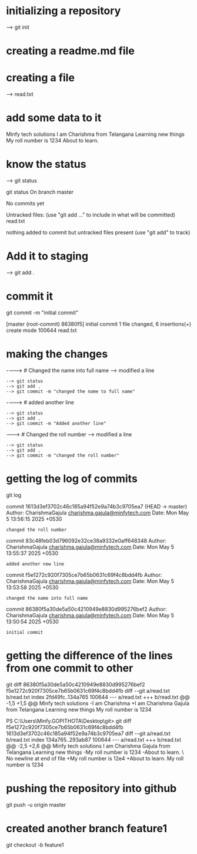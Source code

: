 # initializing a repository
--> git init


# creating a readme.md file

# creating a file
--> read.txt

# add some data to it 
Minfy tech solutions
I am Charishma
from Telangana
Learning new things
My roll number is 1234
About to learn.


# know the status
 --> git status

git status
On branch master

No commits yet

Untracked files:
  (use "git add <file>..." to include in what will be committed)
        read.txt

nothing added to commit but untracked files present (use "git add" to track)

# Add it to staging
--> git add .

# commit it 
git commit -m "initial commit"

[master (root-commit) 86380f5] initial commit
 1 file changed, 6 insertions(+)
 create mode 100644 read.txt

# making the changes
----> # Changed the name into full name --> modified a line

    --> git status
    --> git add .
    --> git commit -m "changed the name to full name"

----> # added another line

    --> git status
    --> git add .
    --> git commit -m "Added another line"

---> # Changed the roll number --> modified a line
    
    --> git status
    --> git add .
    --> git commit -m "changed the roll number"


# getting the log of commits

git log

commit 1613d3ef3702c46c185a94f52e9a74b3c9705ea7 (HEAD -> master)
Author: CharishmaGajula <charishma.gajula@minfytech.com>
Date:   Mon May 5 13:56:15 2025 +0530

    changed the roll number

commit 83c48feb03d796092e32ce38a9332e0aff648348
Author: CharishmaGajula <charishma.gajula@minfytech.com>
Date:   Mon May 5 13:55:37 2025 +0530

    added another new line

commit f5e1272c920f7305ce7b65b0631c69f4c8bdd4fb
Author: CharishmaGajula <charishma.gajula@minfytech.com>
Date:   Mon May 5 13:53:58 2025 +0530

    changed the name into full name

commit 86380f5a30de5a50c4210949e8830d995276bef2
Author: CharishmaGajula <charishma.gajula@minfytech.com>
Date:   Mon May 5 13:50:54 2025 +0530

    initial commit

# getting the difference of the lines from one commit to other

git diff 86380f5a30de5a50c4210949e8830d995276bef2 f5e1272c920f7305ce7b65b0631c69f4c8bdd4fb
diff --git a/read.txt b/read.txt
index 2fd49fc..134a765 100644
--- a/read.txt
+++ b/read.txt
@@ -1,5 +1,5 @@
 Minfy tech solutions
-I am Charishma
+I am Charishma Gajula
 from Telangana
 Learning new things
 My roll number is 1234


PS C:\Users\Minfy.GOPITHOTA\Desktop\git> git diff f5e1272c920f7305ce7b65b0631c69f4c8bdd4fb 1613d3ef3702c46c185a94f52e9a74b3c9705ea7
diff --git a/read.txt b/read.txt
index 134a765..293ab87 100644
--- a/read.txt
+++ b/read.txt
@@ -2,5 +2,6 @@ Minfy tech solutions
 I am Charishma Gajula
 from Telangana
 Learning new things
-My roll number is 1234
-About to learn.
\ No newline at end of file
+My roll number is 12e4
+About to learn.
 My roll number is 1234


# pushing the repository into github

git push -u origin master



# created another branch feature1
 git checkout -b feature1

 